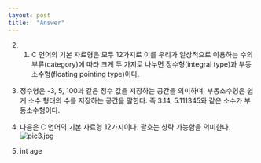 ```yaml
---
layout: post
title:  "Answer"
---
```

2. 1. C 언어의 기본 자료형은 모두 12가지로 이를 우리가 일상적으로 이용하는 수의 부류(category)에 따라 크게 두 가지로 나누면 정수형(integral type)과 부동소수형(floating pointing type)이다. 

2. 정수형은 -3, 5, 100과 같은 정수 값을 저장하는 공간을 의미하며, 부동소수형은 쉽게 소수 형태의 수를 저장하는 공간을 말한다. 즉 3.14, 5.111345와 같은 소수가 부동소수형이다.

3. 다음은 C 언어의 기본 자료형 12가지이다. 괄호는 샹략 가능함을 의미한다.![pic3.jpg](https://lh5.googleusercontent.com/-EFKd0Znk9L4/VFkbrFq4esI/AAAAAAAAAA4/iopaX_dLRGg/w550-h143-no/pic3.jpg)
4. int age

